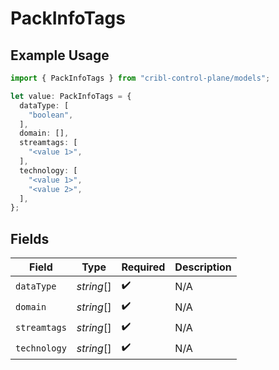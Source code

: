 # PackInfoTags

## Example Usage

```typescript
import { PackInfoTags } from "cribl-control-plane/models";

let value: PackInfoTags = {
  dataType: [
    "boolean",
  ],
  domain: [],
  streamtags: [
    "<value 1>",
  ],
  technology: [
    "<value 1>",
    "<value 2>",
  ],
};
```

## Fields

| Field              | Type               | Required           | Description        |
| ------------------ | ------------------ | ------------------ | ------------------ |
| `dataType`         | *string*[]         | :heavy_check_mark: | N/A                |
| `domain`           | *string*[]         | :heavy_check_mark: | N/A                |
| `streamtags`       | *string*[]         | :heavy_check_mark: | N/A                |
| `technology`       | *string*[]         | :heavy_check_mark: | N/A                |